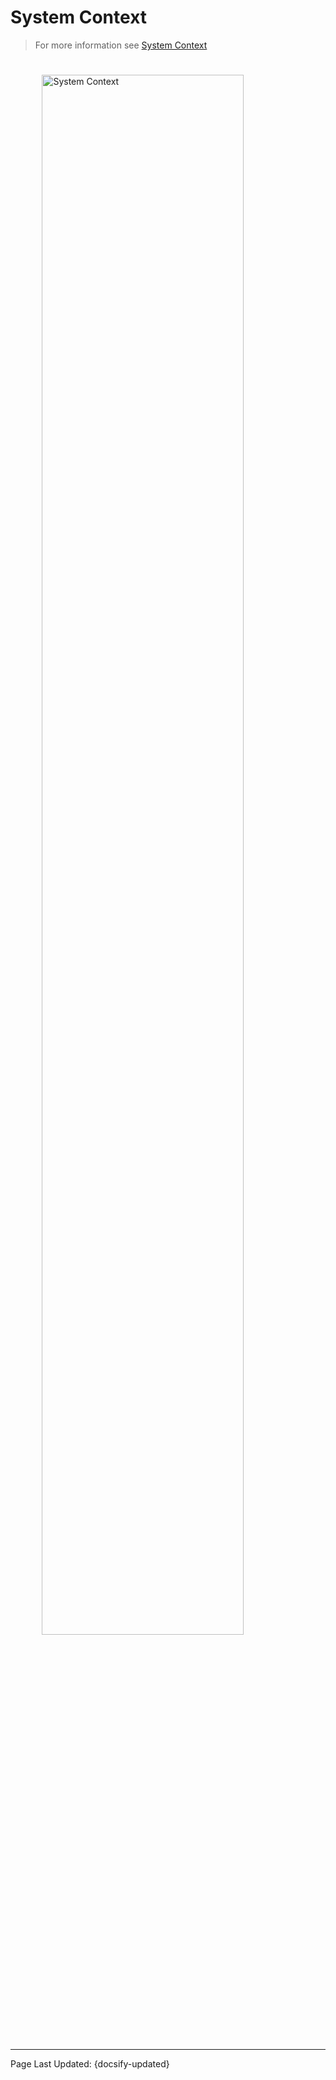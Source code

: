 # System Context
  
> For more information see [System Context](https://en.wikipedia.org/wiki/System_context_diagram) 


<img src="_media/system-context.png" alt="System Context" style="display: block; margin-left: auto; margin-right: auto; height: 80%; width: 80%; padding-top: 25px; padding-bottom: 25px;"/>

<!-- Do not edit -->
<hr/>
<footer>
<span>Page Last Updated: {docsify-updated}</span>
</footer>